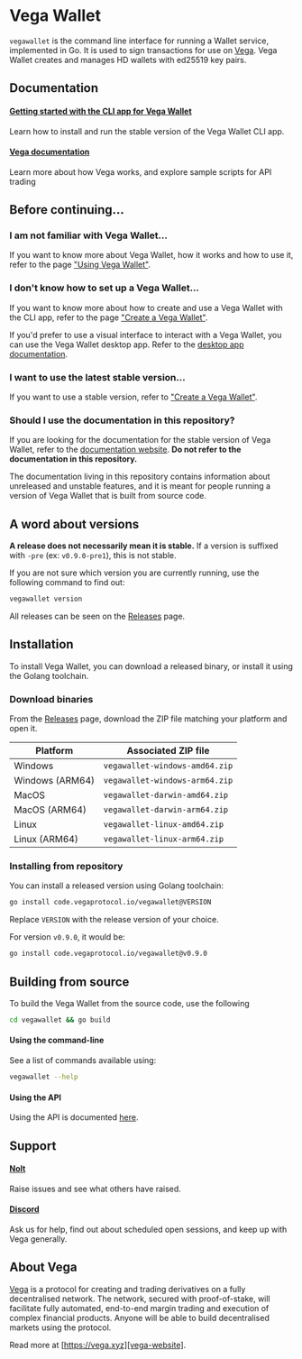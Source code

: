 # Vega Wallet

`vegawallet` is the command line interface for running a Wallet service, implemented in Go. It is used to sign transactions for use on [Vega](#about-vega). Vega Wallet creates and manages HD wallets with ed25519 key pairs.

## Documentation

#### [Getting started with the CLI app for Vega Wallet][vega-documentation-website-create-wallet]
Learn how to install and run the stable version of the Vega Wallet CLI app.

#### [Vega documentation][vega-documentation-website]
Learn more about how Vega works, and explore sample scripts for API trading

## Before continuing...

### I am not familiar with Vega Wallet...

If you want to know more about Vega Wallet, how it works and how to use it, refer to the page ["Using Vega Wallet"][vega-wallet-documentation-website].

### I don't know how to set up a Vega Wallet...

If you want to know more about how to create and use a Vega Wallet with the CLI app, refer to the page ["Create a Vega Wallet"][vega-documentation-website-create-wallet].

If you'd prefer to use a visual interface to interact with a Vega Wallet, you can use the Vega Wallet desktop app. Refer to the [desktop app documentation][vega-wallet-desktop-getting-started].  

### I want to use the latest stable version...

If you want to use a stable version, refer to ["Create a Vega Wallet"][vega-documentation-website-create-wallet].

### Should I use the documentation in this repository?

If you are looking for the documentation for the stable version of Vega Wallet, refer to the [documentation website][vega-wallet-documentation-website]. **Do not refer to the documentation in this repository.**

The documentation living in this repository contains information about unreleased and unstable features, and it is meant for people running a version of Vega Wallet that is built from source code.

## A word about versions

**A release does not necessarily mean it is stable.** If a version is suffixed with `-pre` (ex: `v0.9.0-pre1`), this is not stable.

If you are not sure which version you are currently running, use the following command to find out:

```sh
vegawallet version
```

All releases can be seen on the [Releases][github-releases] page.

## Installation

To install Vega Wallet, you can download a released binary, or install it using the Golang toolchain.

### Download binaries

From the [Releases][github-releases] page, download the ZIP file matching your platform and open it.

|  Platform       | Associated ZIP file            |
|-----------------|--------------------------------|
| Windows         | `vegawallet-windows-amd64.zip` |
| Windows (ARM64) | `vegawallet-windows-arm64.zip` |
| MacOS           | `vegawallet-darwin-amd64.zip`  |
| MacOS (ARM64)   | `vegawallet-darwin-arm64.zip`  |
| Linux           | `vegawallet-linux-amd64.zip`   |
| Linux (ARM64)   | `vegawallet-linux-arm64.zip`   |


### Installing from repository

You can install a released version using Golang toolchain:

```sh
go install code.vegaprotocol.io/vegawallet@VERSION
```

Replace `VERSION` with the release version of your choice.

For version `v0.9.0`, it would be:

```sh
go install code.vegaprotocol.io/vegawallet@v0.9.0
```

## Building from source

To build the Vega Wallet from the source code, use the following 

```sh
cd vegawallet && go build
```

#### Using the command-line

See a list of commands available using:

```sh
vegawallet --help
```

#### Using the API

Using the API is documented [here](service/README.md).

## Support

#### [Nolt][nolt]
Raise issues and see what others have raised.

#### [Discord][discord]
Ask us for help, find out about scheduled open sessions, and keep up with Vega
generally.

## About Vega

[Vega][vega-website] is a protocol for creating and trading derivatives on a fully decentralised network. The network, secured with proof-of-stake, will facilitate fully automated, end-to-end margin trading and execution of complex financial products. Anyone will be able to build decentralised markets using the protocol.

Read more at [https://vega.xyz][vega-website].

[vega-website]: https://vega.xyz
[vega-documentation-website]: https://docs.vega.xyz
[vega-documentation-website-create-wallet]: https://docs.vega.xyz/docs/tools/vega-wallet/CLI-wallet/create-wallet
[vega-wallet-documentation-website]: https://docs.vega.xyz/docs/tools/vega-wallet/
[vega-wallet-desktop-getting-started]: https://docs.vega.xyz/docs/tools/vega-wallet/desktop-app/latest/getting-started
[nolt]: https://vega-testnet.nolt.io/
[discord]: https://vega.xyz/discord
[github-releases]: https://github.com/vegaprotocol/vegawallet/releases
